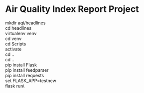 # Air Quality Index Report Project
mkdir aqi/headlines\
cd headlines\
virtualenv venv\
cd venv\
cd Scripts\
activate\
cd ..\
cd ..\
pip install Flask\
pip install feedparser\
pip install requests\
set FLASK_APP=testnew\
flask run\
